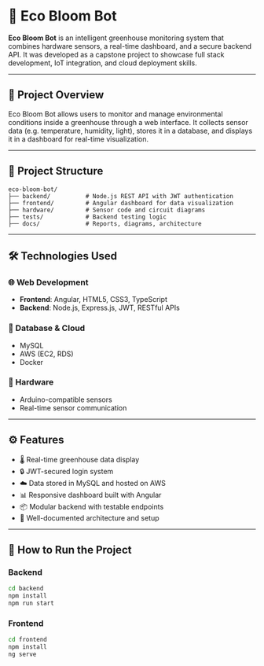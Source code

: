 # 🌿 Eco Bloom Bot

**Eco Bloom Bot** is an intelligent greenhouse monitoring system that combines hardware sensors, a real-time dashboard, and a secure backend API. It was developed as a capstone project to showcase full stack development, IoT integration, and cloud deployment skills.

---

## 🚀 Project Overview

Eco Bloom Bot allows users to monitor and manage environmental conditions inside a greenhouse through a web interface. It collects sensor data (e.g. temperature, humidity, light), stores it in a database, and displays it in a dashboard for real-time visualization.

---

## 🧱 Project Structure

```
eco-bloom-bot/
├── backend/          # Node.js REST API with JWT authentication
├── frontend/         # Angular dashboard for data visualization
├── hardware/         # Sensor code and circuit diagrams
├── tests/            # Backend testing logic
├── docs/             # Reports, diagrams, architecture
```

---

## 🛠️ Technologies Used

### 🌐 Web Development
- **Frontend**: Angular, HTML5, CSS3, TypeScript
- **Backend**: Node.js, Express.js, JWT, RESTful APIs

### 💾 Database & Cloud
- MySQL
- AWS (EC2, RDS)
- Docker

### 🔌 Hardware
- Arduino-compatible sensors
- Real-time sensor communication

---

## ⚙️ Features

- 🌡️ Real-time greenhouse data display
- 🔒 JWT-secured login system
- ☁️ Data stored in MySQL and hosted on AWS
- 📊 Responsive dashboard built with Angular
- 📦 Modular backend with testable endpoints
- 📎 Well-documented architecture and setup

---

## 🧪 How to Run the Project

### Backend
```bash
cd backend
npm install
npm run start
```

### Frontend
```bash
cd frontend
npm install
ng serve
``` 

